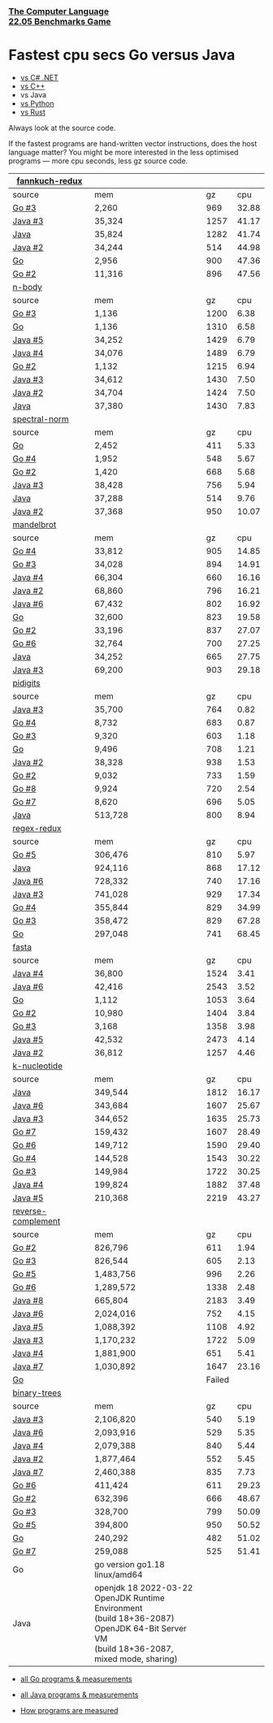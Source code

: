 

### [The Computer Language  <br>22.05 Benchmarks Game](https://benchmarksgame-team.pages.debian.net/benchmarksgame/index.html)

Fastest cpu secs Go versus Java
===============================

* [vs C# .NET](../fastest/go-csharpcore.html)
* [vs C++](../fastest/go-gpp.html)
* vs Java
* [vs Python](../fastest/go-python3.html)
* [vs Rust](../fastest/go-rust.html)

Always look at the source code.

If the fastest programs are hand-written vector instructions, does the host language matter? You might be more interested in the less optimised programs — more cpu seconds, less gz source code.

| [fannkuch-redux](../performance/fannkuchredux.html) |     |     |     |
| --- | --- | --- | --- |
| source | mem | gz  | cpu |
| [Go #3](../program/fannkuchredux-go-3.html) | 2,260 | 969 | 32.88 |
| [Java #3](../program/fannkuchredux-java-3.html) | 35,324 | 1257 | 41.17 |
| [Java](../program/fannkuchredux-java-1.html) | 35,824 | 1282 | 41.74 |
| [Java #2](../program/fannkuchredux-java-2.html) | 34,244 | 514 | 44.98 |
| [Go](../program/fannkuchredux-go-1.html) | 2,956 | 900 | 47.36 |
| [Go #2](../program/fannkuchredux-go-2.html) | 11,316 | 896 | 47.56 |
| [n-body](../performance/nbody.html) |     |     |     |
| source | mem | gz  | cpu |
| [Go #3](../program/nbody-go-3.html) | 1,136 | 1200 | 6.38 |
| [Go](../program/nbody-go-1.html) | 1,136 | 1310 | 6.58 |
| [Java #5](../program/nbody-java-5.html) | 34,252 | 1429 | 6.79 |
| [Java #4](../program/nbody-java-4.html) | 34,076 | 1489 | 6.79 |
| [Go #2](../program/nbody-go-2.html) | 1,132 | 1215 | 6.94 |
| [Java #3](../program/nbody-java-3.html) | 34,612 | 1430 | 7.50 |
| [Java #2](../program/nbody-java-2.html) | 34,704 | 1424 | 7.50 |
| [Java](../program/nbody-java-1.html) | 37,380 | 1430 | 7.83 |
| [spectral-norm](../performance/spectralnorm.html) |     |     |     |
| source | mem | gz  | cpu |
| [Go](../program/spectralnorm-go-1.html) | 2,452 | 411 | 5.33 |
| [Go #4](../program/spectralnorm-go-4.html) | 1,952 | 548 | 5.67 |
| [Go #2](../program/spectralnorm-go-2.html) | 1,420 | 668 | 5.68 |
| [Java #3](../program/spectralnorm-java-3.html) | 38,428 | 756 | 5.94 |
| [Java](../program/spectralnorm-java-1.html) | 37,288 | 514 | 9.76 |
| [Java #2](../program/spectralnorm-java-2.html) | 37,368 | 950 | 10.07 |
| [mandelbrot](../performance/mandelbrot.html) |     |     |     |
| source | mem | gz  | cpu |
| [Go #4](../program/mandelbrot-go-4.html) | 33,812 | 905 | 14.85 |
| [Go #3](../program/mandelbrot-go-3.html) | 34,028 | 894 | 14.91 |
| [Java #4](../program/mandelbrot-java-4.html) | 66,304 | 660 | 16.16 |
| [Java #2](../program/mandelbrot-java-2.html) | 68,860 | 796 | 16.21 |
| [Java #6](../program/mandelbrot-java-6.html) | 67,432 | 802 | 16.92 |
| [Go](../program/mandelbrot-go-1.html) | 32,600 | 823 | 19.58 |
| [Go #2](../program/mandelbrot-go-2.html) | 33,196 | 837 | 27.07 |
| [Go #6](../program/mandelbrot-go-6.html) | 32,764 | 700 | 27.25 |
| [Java](../program/mandelbrot-java-1.html) | 34,252 | 665 | 27.75 |
| [Java #3](../program/mandelbrot-java-3.html) | 69,200 | 903 | 29.18 |
| [pidigits](../performance/pidigits.html) |     |     |     |
| source | mem | gz  | cpu |
| [Java #3](../program/pidigits-java-3.html) | 35,700 | 764 | 0.82 |
| [Go #4](../program/pidigits-go-4.html) | 8,732 | 683 | 0.87 |
| [Go #3](../program/pidigits-go-3.html) | 9,320 | 603 | 1.18 |
| [Go](../program/pidigits-go-1.html) | 9,496 | 708 | 1.21 |
| [Java #2](../program/pidigits-java-2.html) | 38,328 | 938 | 1.53 |
| [Go #2](../program/pidigits-go-2.html) | 9,032 | 733 | 1.59 |
| [Go #8](../program/pidigits-go-8.html) | 9,924 | 720 | 2.54 |
| [Go #7](../program/pidigits-go-7.html) | 8,620 | 696 | 5.05 |
| [Java](../program/pidigits-java-1.html) | 513,728 | 800 | 8.94 |
| [regex-redux](../performance/regexredux.html) |     |     |     |
| source | mem | gz  | cpu |
| [Go #5](../program/regexredux-go-5.html) | 306,476 | 810 | 5.97 |
| [Java](../program/regexredux-java-1.html) | 924,116 | 868 | 17.12 |
| [Java #6](../program/regexredux-java-6.html) | 728,332 | 740 | 17.16 |
| [Java #3](../program/regexredux-java-3.html) | 741,028 | 929 | 17.34 |
| [Go #4](../program/regexredux-go-4.html) | 355,844 | 829 | 34.99 |
| [Go #3](../program/regexredux-go-3.html) | 358,472 | 829 | 67.28 |
| [Go](../program/regexredux-go-1.html) | 297,048 | 741 | 68.45 |
| [fasta](../performance/fasta.html) |     |     |     |
| source | mem | gz  | cpu |
| [Java #4](../program/fasta-java-4.html) | 36,800 | 1524 | 3.41 |
| [Java #6](../program/fasta-java-6.html) | 42,416 | 2543 | 3.52 |
| [Go](../program/fasta-go-1.html) | 1,112 | 1053 | 3.64 |
| [Go #2](../program/fasta-go-2.html) | 10,980 | 1404 | 3.84 |
| [Go #3](../program/fasta-go-3.html) | 3,168 | 1358 | 3.98 |
| [Java #5](../program/fasta-java-5.html) | 42,532 | 2473 | 4.14 |
| [Java #2](../program/fasta-java-2.html) | 36,812 | 1257 | 4.46 |
| [k-nucleotide](../performance/knucleotide.html) |     |     |     |
| source | mem | gz  | cpu |
| [Java](../program/knucleotide-java-1.html) | 349,544 | 1812 | 16.17 |
| [Java #6](../program/knucleotide-java-6.html) | 343,684 | 1607 | 25.67 |
| [Java #3](../program/knucleotide-java-3.html) | 344,652 | 1635 | 25.73 |
| [Go #7](../program/knucleotide-go-7.html) | 159,432 | 1607 | 28.49 |
| [Go #6](../program/knucleotide-go-6.html) | 149,712 | 1590 | 29.40 |
| [Go #4](../program/knucleotide-go-4.html) | 144,528 | 1543 | 30.22 |
| [Go #3](../program/knucleotide-go-3.html) | 149,984 | 1722 | 30.25 |
| [Java #4](../program/knucleotide-java-4.html) | 199,824 | 1882 | 37.48 |
| [Java #5](../program/knucleotide-java-5.html) | 210,368 | 2219 | 43.27 |
| [reverse-complement](../performance/revcomp.html) |     |     |     |
| source | mem | gz  | cpu |
| [Go #2](../program/revcomp-go-2.html) | 826,796 | 611 | 1.94 |
| [Go #3](../program/revcomp-go-3.html) | 826,544 | 605 | 2.13 |
| [Go #5](../program/revcomp-go-5.html) | 1,483,756 | 996 | 2.26 |
| [Go #6](../program/revcomp-go-6.html) | 1,289,572 | 1338 | 2.48 |
| [Java #8](../program/revcomp-java-8.html) | 665,804 | 2183 | 3.49 |
| [Java #6](../program/revcomp-java-6.html) | 2,024,016 | 752 | 4.15 |
| [Java #5](../program/revcomp-java-5.html) | 1,088,392 | 1108 | 4.92 |
| [Java #3](../program/revcomp-java-3.html) | 1,170,232 | 1722 | 5.09 |
| [Java #4](../program/revcomp-java-4.html) | 1,881,900 | 651 | 5.41 |
| [Java #7](../program/revcomp-java-7.html) | 1,030,892 | 1647 | 23.16 |
| [Go](../program/revcomp-go-1.html) |     | Failed |     |
| [binary-trees](../performance/binarytrees.html) |     |     |     |
| source | mem | gz  | cpu |
| [Java #3](../program/binarytrees-java-3.html) | 2,106,820 | 540 | 5.19 |
| [Java #6](../program/binarytrees-java-6.html) | 2,093,916 | 529 | 5.35 |
| [Java #4](../program/binarytrees-java-4.html) | 2,079,388 | 840 | 5.44 |
| [Java #2](../program/binarytrees-java-2.html) | 1,877,464 | 552 | 5.45 |
| [Java #7](../program/binarytrees-java-7.html) | 2,460,388 | 835 | 7.73 |
| [Go #6](../program/binarytrees-go-6.html) | 411,424 | 611 | 29.23 |
| [Go #2](../program/binarytrees-go-2.html) | 632,396 | 666 | 48.67 |
| [Go #3](../program/binarytrees-go-3.html) | 328,700 | 799 | 50.09 |
| [Go #5](../program/binarytrees-go-5.html) | 394,800 | 950 | 50.52 |
| [Go](../program/binarytrees-go-1.html) | 240,292 | 482 | 51.02 |
| [Go #7](../program/binarytrees-go-7.html) | 259,088 | 525 | 51.41 |
| Go  | go version go1.18 linux/amd64 |     |     |
| Java | openjdk 18 2022-03-22  <br>OpenJDK Runtime Environment  <br>(build 18+36-2087)  <br>OpenJDK 64-Bit Server VM  <br>(build 18+36-2087,  <br>mixed mode, sharing) |     |     |

* [all Go programs & measurements](../measurements/go.html)
* [all Java programs & measurements](../measurements/java.html)

* [How programs are measured](../how-programs-are-measured.html)
